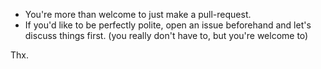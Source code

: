 - You're more than welcome to just make a pull-request.
- If you'd like to be perfectly polite, open an issue beforehand and let's discuss things first. (you really don't have to, but you're welcome to)

Thx.